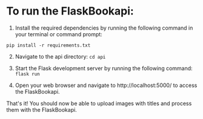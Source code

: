 # To run the FlaskBookapi:

1. Install the required dependencies by running the following command in your terminal or command prompt:

```pip install -r requirements.txt```

2. Navigate to the api directory:
```cd api```

3. Start the Flask development server by running the following command:
```flask run```

4. Open your web browser and navigate to http://localhost:5000/ to access the FlaskBookapi.

That's it! You should now be able to upload images with titles and process them with the FlaskBookapi.
